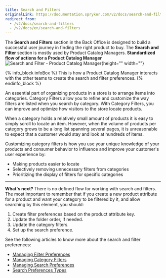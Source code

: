 ```yaml
---
title: Search and Filters
originalLink: https://documentation.spryker.com/v2/docs/search-and-filters
redirect_from:
  - /v2/docs/search-and-filters
  - /v2/docs/en/search-and-filters
---
```


The **Search and Filters** section in the Back Office is designed to build a successful user journey in finding the right product to buy.
The **Search and Filter** section is mostly used by Product Catalog Managers.
**Standardized flow of actions for a Product Catalog Manager**
![Search and Filter - Product Catalog Manager](https://spryker.s3.eu-central-1.amazonaws.com/docs/User+Guides/Back+Office+User+Guides/Search+and+Filters/search-and-filter-section.png){height="" width=""}

{% info_block infoBox %}
This is how a Product Catalog Manager interacts with the other teams to create the search and filter preferences.
{% endinfo_block %}

An essential part of organizing products in a store is to arrange items into categories. Category Filters allow you to refine and customize the way filters are listed when you search by category. With Category Filters, you can improve and optimize how visitors to the store locate products.

When a category holds a relatively small amount of products it is easy to simply scroll to locate an item. However, when the volume of products per category grows to be a long list spanning several pages, it is unreasonable to expect that a customer would stay and look at hundreds of items.

Customizing category filters is how you use your unique knowledge of your products and consumer behavior to influence and improve your customer's user experience by:
* Making products easier to locate
* Selectively removing unnecessary filters from categories
* Prioritizing the display of filters for specific categories
***
**What's next?**
There is no defined flow for working with search and filters. The most important to remember that if you create a new product attribute for a product and want your category to be filtered by it, and allow searching by this element, you should:
1. Create filter preferences based on the product attribute key.
2. Update the folder order, if needed.
3. Update the category filters.
4. Set up the search preference.

See the following articles to know more about the search and filter preferences:
* [Managing Filter Preferences](/docs/scos/dev/user-guides/201903.0/back-office-user-guide/search-and-filters/managing-filter-preferences.html)
* [Managing Category Filters](/docs/scos/dev/user-guides/201903.0/back-office-user-guide/search-and-filters/managing-category-filters.html)
* [Managing Search Preferences](/docs/scos/dev/user-guides/201903.0/back-office-user-guide/search-and-filters/managing-search-preferences.html)
* [Search Preferences Types](/docs/scos/dev/user-guides/201903.0/back-office-user-guide/search-and-filters/references/search-preferences-types.html)
